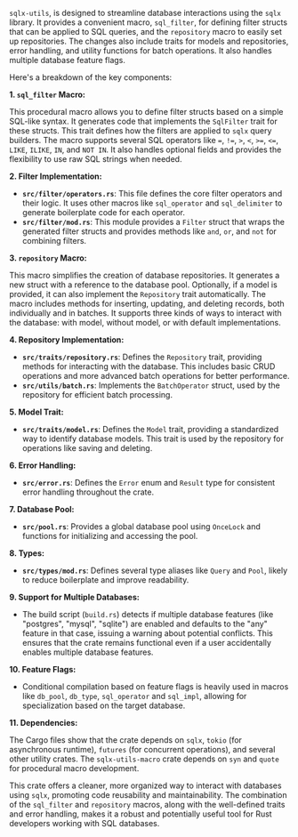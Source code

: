 `sqlx-utils`, is designed to streamline database interactions using the `sqlx` library. It provides a convenient macro, `sql_filter`, for defining filter structs that can be applied to SQL queries, and the `repository` macro to easily set up repositories. The changes also include traits for models and repositories, error handling, and utility functions for batch operations. It also handles multiple database feature flags.

Here's a breakdown of the key components:

**1. `sql_filter` Macro:**

This procedural macro allows you to define filter structs based on a simple SQL-like syntax.  It generates code that implements the `SqlFilter` trait for these structs. This trait defines how the filters are applied to `sqlx` query builders. The macro supports several SQL operators like `=`, `!=`, `>`, `<`, `>=`, `<=`, `LIKE`, `ILIKE`, `IN`, and `NOT IN`. It also handles optional fields and provides the flexibility to use raw SQL strings when needed.

**2. Filter Implementation:**

- **`src/filter/operators.rs`**: This file defines the core filter operators and their logic. It uses other macros like `sql_operator` and `sql_delimiter` to generate boilerplate code for each operator.
- **`src/filter/mod.rs`**: This module provides a `Filter` struct that wraps the generated filter structs and provides methods like `and`, `or`, and `not` for combining filters.

**3. `repository` Macro:**

This macro simplifies the creation of database repositories. It generates a new struct with a reference to the database pool. Optionally, if a model is provided, it can also implement the `Repository` trait automatically. The macro includes methods for inserting, updating, and deleting records, both individually and in batches. It supports three kinds of ways to interact with the database: with model, without model, or with default implementations.

**4. Repository Implementation:**

- **`src/traits/repository.rs`**: Defines the `Repository` trait, providing methods for interacting with the database. This includes basic CRUD operations and more advanced batch operations for better performance.
- **`src/utils/batch.rs`**: Implements the `BatchOperator` struct, used by the repository for efficient batch processing.

**5. Model Trait:**

- **`src/traits/model.rs`**: Defines the `Model` trait, providing a standardized way to identify database models. This trait is used by the repository for operations like saving and deleting.

**6. Error Handling:**

- **`src/error.rs`**: Defines the `Error` enum and `Result` type for consistent error handling throughout the crate.

**7. Database Pool:**

- **`src/pool.rs`**: Provides a global database pool using `OnceLock` and functions for initializing and accessing the pool.

**8. Types:**

- **`src/types/mod.rs`**: Defines several type aliases like `Query` and `Pool`, likely to reduce boilerplate and improve readability.

**9. Support for Multiple Databases:**

- The build script (`build.rs`) detects if multiple database features (like "postgres", "mysql", "sqlite") are enabled and defaults to the "any" feature in that case, issuing a warning about potential conflicts.  This ensures that the crate remains functional even if a user accidentally enables multiple database features.

**10. Feature Flags:**
- Conditional compilation based on feature flags is heavily used in macros like `db_pool`, `db_type`, `sql_operator` and `sql_impl`, allowing for specialization based on the target database.

**11. Dependencies:**

The Cargo files show that the crate depends on `sqlx`, `tokio` (for asynchronous runtime), `futures` (for concurrent operations), and several other utility crates.  The `sqlx-utils-macro` crate depends on `syn` and `quote` for procedural macro development.

This crate offers a cleaner, more organized way to interact with databases using `sqlx`, promoting code reusability and maintainability. The combination of the `sql_filter` and `repository` macros, along with the well-defined traits and error handling, makes it a robust and potentially useful tool for Rust developers working with SQL databases.